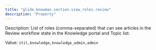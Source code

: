 ```yaml
---
title: "glide.knowman.section.view_roles.review"
description: "Property"
---
```


Description: List of roles (comma-separated) that can see articles in the Review workflow state in the Knowledge portal and Topic list:

Value: `itil,knowledge,knowledge_admin,admin`